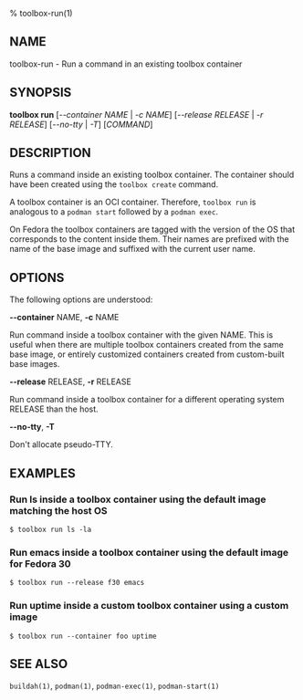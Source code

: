 % toolbox-run(1)

## NAME
toolbox\-run - Run a command in an existing toolbox container

## SYNOPSIS
**toolbox run** [*--container NAME* | *-c NAME*]
            [*--release RELEASE* | *-r RELEASE*]
            [*--no-tty* | *-T*] [*COMMAND*]

## DESCRIPTION

Runs a command inside an existing toolbox container. The container should have
been created using the `toolbox create` command.

A toolbox container is an OCI container. Therefore, `toolbox run` is analogous
to a `podman start` followed by a `podman exec`.

On Fedora the toolbox containers are tagged with the version of the OS that
corresponds to the content inside them. Their names are prefixed with the name
of the base image and suffixed with the current user name.

## OPTIONS ##

The following options are understood:

**--container** NAME, **-c** NAME

Run command inside a toolbox container with the given NAME. This is useful
when there are multiple toolbox containers created from the same base image,
or entirely customized containers created from custom-built base images.

**--release** RELEASE, **-r** RELEASE

Run command inside a toolbox container for a different operating system
RELEASE than the host.

**--no-tty**, **-T**

Don't allocate pseudo-TTY.

## EXAMPLES

### Run ls inside a toolbox container using the default image matching the host OS

```
$ toolbox run ls -la
```

### Run emacs inside a toolbox container using the default image for Fedora 30

```
$ toolbox run --release f30 emacs
```

### Run uptime inside a custom toolbox container using a custom image

```
$ toolbox run --container foo uptime
```

## SEE ALSO

`buildah(1)`, `podman(1)`, `podman-exec(1)`, `podman-start(1)`
